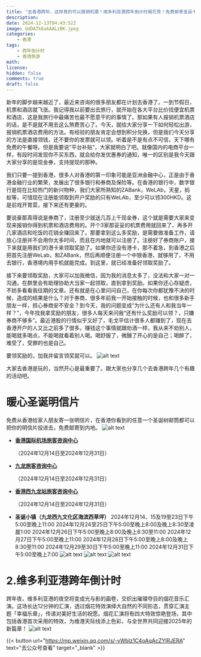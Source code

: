```yaml
---
title: "去香港跨年，这样真的可以报销机票！维多利亚港跨年倒计时烟花秀！免费邮寄圣诞卡片给内地的朋友送祝福。"
description: 
date: 2024-12-13T04:43:52Z
image: GdDATk6akAALzBK.jpeg
categories:
    - 香港
tags:
    - 跨年倒计时
    - 香港旅游
math: 
license: 
hidden: false
comments: true
draft: false
---
```



新年的脚步越来越近了，最近来咨询的很多朋友都在计划去香港了。一到节假日，机票和酒店就飞涨。我记得我以前要出去旅行，就开始在各大平台比价找便宜机票和酒店，这是我旅行中最痛苦也最不愿意干的的事情了。那如果有人报销机票酒店的话，是不是就不用去这么煞费苦心了。今天，就给大家分享一下如何轻松出游，报销机票酒店费用的方法。有经验的朋友肯定会想到积分兑换，但是我们今天分享的方法是直接领钱，还不要你的发票就可以领。听着是不是有点不可信，天下哪有免费的午餐呀。但是我要说“平台补贴”，大家就明白了吧。就像国内的电商平台一样，有段时间发现你不买东西，就会给你发优惠券的通知，唯一的区别是我今天跟大家分享的是现金券，支持提现的那种。

我们只要一提到香港，很多人对香港的第一印象可能是亚洲金融中心，正是由于香港金融行业的繁荣，发展出了很多银行和券商及保险等。在香港的银行中，数字银行是现在比较热门的新兴物种，我们大家所熟知的ZABank，WeLAb，天星，蚂蚁等，可惜现在注册能领取到开户奖励的只有WeLAb，至少可以领300HKD。这是前戏开胃菜，接下来还有更豪的。

要说豪那真得说是券商了，注册至少就送几百上千现金券，这个就是需要大家来变现来报销你得到机票和酒店费用的。开个3家那妥妥的机票费用就回来了，再多开几家酒店和吃饭的花销全赚回来了。那要拿到这么多奖励，是需要做准备工作，请放心注册并不会用你太多时间，而且在内地就可以注册了。注册好了券商账户，接下来就是用我们的港卡来领取奖励了。如果你还没有港卡，那不着急，到香港之后把首先注册WeLab，和ZABank，然后再顺便注册一个中银香港，就够用了，不用去银行，香港境内用手机就能完成。到这里，就已经准备好领取奖励了。

接下来要领取奖励，大家可以加我微信，因为我的消息太多了，没法和大家一对一沟通，在群里会有助理协助大当家一起领取，直到拿到奖励。如果你还心存疑虑，不妨多看看我往期的文章。还有就是在心里问问自己，在你每次你都犹豫不决的时候，造成的结果是什么？对于券商，很多年前我一开始接触的时候，也和很多新手朋友一样，担心券商安不安全？到今天，我的问题变成“为什么还有人和我当年一样？”，今年找我拿奖励的朋友，很多人每天来问我“还有什么奖励可以领？，只嫌券商不够多”。最近港股的行情似乎又好了，毛戈平估计很多人都赚到了，现在去香港开户的人又比之前多了很多。赚钱这个事情就跟劝酒一样，我从来不劝别人，能喝就多喝点，不能喝就看着别人喝。喝舒服了，微醺了开心的是自己；喝醉了，难受了，受罪的也是自己。

要领奖励的，加我并留言领奖就可以。
![alt text](image.png)

大家去香港是玩的，当然开心是最重要了。跟大家也分享几个去香港跨年几个有趣的活动吧。

# **暖心圣诞明信片**

免费从香港给家人朋友寄一张明信片，在香港你看到的任意一个圣诞树邮筒都可以把你的明信片投进去，免费邮寄到内地。
![alt text](image.png)

- [**香港国际机场旅客咨询中心**](https://www.discoverhongkong.com/tc/plan/traveller-info/visitor-centres.html)

    （2024年12月14日至2024年12月31日）

- [**九龙旅客咨询中心**](https://www.discoverhongkong.com/tc/plan/traveller-info/visitor-centres.html)

    （2024年12月14日至2024年12月31日）

- [**香港西九龙站旅客咨询中心**](https://www.discoverhongkong.com/tc/plan/traveller-info/visitor-centres.html)

    （2024年12月14日至2024年12月31日）

- **圣诞小镇（九龙西九文化区海滨西草坪）**
2024年12月14、15及19至23日下午5:00至晚上11:00
2024年12月24至25日下午5:00至晚上8:00及晚上8:30至凌晨1:00
2024年12月26日下午5:00至晚上8:00及晚上8:30至11:00
2024年12月27日下午5:00至晚上11:00
2024年12月28日下午5:00至晚上8:00及晚上8:30至11:00
2024年12月29至30日下午5:00至晚上11:00
2024年12月31日下午5:00至晚上7:00
    ![alt text](GdDATk6akAALzBK.jpeg) ![alt text](GdDATk7agAATri_.jpeg) ![alt text](GdyVXucaoAA161F.jpeg)

# 2.维多利亚港跨年倒计时

跨年夜，维多利亚港的夜空将变成光与影的画卷，交织出璀璨夺目的烟花音乐汇演。这场长达12分钟的汇演，透过烟花特效演绎大自然的不同形态，贯穿汇演主题「幸福乐章」，传递对美好生活的祝愿。烟花汇演将有四大特效惊艳登场，其中包括香港首次采用的特效，为维港天际线添上色彩，与全世界共同迎接2025年的新篇章！
![alt text](image.png)

{{< button url="<https://mp.weixin.qq.com/s/-yWblz1C4oAqAcZYlRJERA>" text="去公众号查看" target="_blank" >}}
